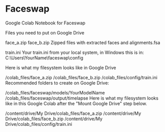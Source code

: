 # Faceswap
Google Colab Notebook for Faceswap

Files you need to put on Google Drive

face_a.zip
face_b.zip
Zipped files with extracted faces and alignments.fsa

train.ini
Your train.ini from your local system, in Windows this is in: C:\Users\YourName\faceswap\config

Here is what my filesystem looks like in Google Drive

/colab_files/face_a.zip
/colab_files/face_b.zip
/colab_files/config/train.ini
Recommended folders to create on Google Drive:

/colab_files/faceswap/models/YourModelName
/colab_files/faceswap/output/timelapse
Here is what my filesystem looks like in this Google Colab after the "Mount Google Drive" step below.

/content/drive/My Drive/colab_files/face_a.zip
/content/drive/My Drive/colab_files/face_b.zip
/content/drive/My Drive/colab_files/config/train.ini
